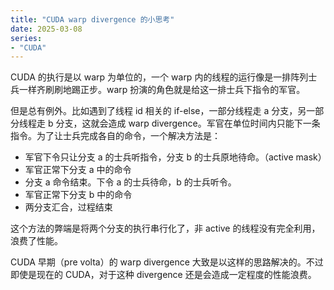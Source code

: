 ```yaml
---
title: "CUDA warp divergence 的小思考"
date: 2025-03-08
series: 
- "CUDA"
---
```


CUDA 的执行是以 warp 为单位的，一个 warp 内的线程的运行像是一排阵列士兵一样齐刷刷地踢正步。warp 扮演的角色就是给这一排士兵下指令的军官。

但是总有例外。比如遇到了线程 id 相关的 if-else，一部分线程走 a 分支，另一部分线程走 b 分支，这就会造成 warp divergence。军官在单位时间内只能下一条指令。为了让士兵完成各自的命令，一个解决方法是：
- 军官下令只让分支 a 的士兵听指令，分支 b 的士兵原地待命。（active mask）
- 军官正常下分支 a 中的命令
- 分支 a 命令结束。下令 a 的士兵待命，b 的士兵听令。
- 军官正常下分支 b 中的命令
- 两分支汇合，过程结束

这个方法的弊端是将两个分支的执行串行化了，非 active 的线程没有完全利用，浪费了性能。

CUDA 早期（pre volta）的 warp divergence 大致是以这样的思路解决的。不过即使是现在的 CUDA，对于这种 divergence 还是会造成一定程度的性能浪费。

